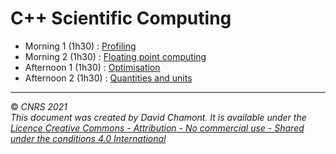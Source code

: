 
# C++ Scientific Computing

* Morning 1 (1h30) : [Profiling](1-Profiling/README.ipynb)
* Morning 2 (1h30) : [Floating point computing](2-FloatingPointComputing/README.ipynb)
* Afternoon 1 (1h30) : [Optimisation](3-Optimization/README.ipynb)
* Afternoon 2 (1h30) : [Quantities and units](4-QuantitiesAndUnits/README.ipynb)


---
© *CNRS 2021*  
*This document was created by David Chamont. It is available under the [Licence Creative Commons - Attribution - No commercial use - Shared under the conditions 4.0 International](http://creativecommons.org/licenses/by-nc-sa/4.0/)*